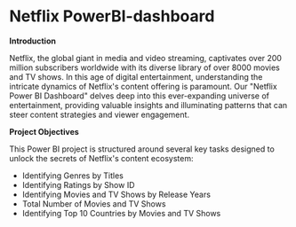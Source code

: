 #  Netflix PowerBI-dashboard

**Introduction**

Netflix, the global giant in media and video streaming, captivates over 200 million subscribers worldwide with its diverse library of over 8000 movies and TV shows. In this age of digital entertainment, understanding the intricate dynamics of Netflix's content offering is paramount. Our "Netflix Power BI Dashboard" delves deep into this ever-expanding universe of entertainment, providing valuable insights and illuminating patterns that can steer content strategies and viewer engagement.

**Project Objectives**


This Power BI project is structured around several key tasks designed to unlock the secrets of Netflix's content ecosystem:

- Identifying Genres by Titles
- Identifying Ratings by Show ID
- Identifying Movies and TV Shows by Release Years
- Total Number of Movies and TV Shows
- Identifying Top 10 Countries by Movies and TV Shows

